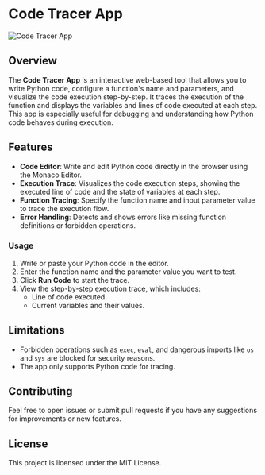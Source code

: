 # Code Tracer App

![Code Tracer App](https://code-tracer-app.vercel.app)

## Overview

The **Code Tracer App** is an interactive web-based tool that allows you to write Python code, configure a function's name and parameters, and visualize the code execution step-by-step. It traces the execution of the function and displays the variables and lines of code executed at each step. This app is especially useful for debugging and understanding how Python code behaves during execution.

## Features

- **Code Editor**: Write and edit Python code directly in the browser using the Monaco Editor.
- **Execution Trace**: Visualizes the code execution steps, showing the executed line of code and the state of variables at each step.
- **Function Tracing**: Specify the function name and input parameter value to trace the execution flow.
- **Error Handling**: Detects and shows errors like missing function definitions or forbidden operations.

### Usage

1. Write or paste your Python code in the editor.
2. Enter the function name and the parameter value you want to test.
3. Click **Run Code** to start the trace.
4. View the step-by-step execution trace, which includes:
   - Line of code executed.
   - Current variables and their values.

## Limitations

- Forbidden operations such as `exec`, `eval`, and dangerous imports like `os` and `sys` are blocked for security reasons.
- The app only supports Python code for tracing.

## Contributing

Feel free to open issues or submit pull requests if you have any suggestions for improvements or new features.

## License

This project is licensed under the MIT License.
